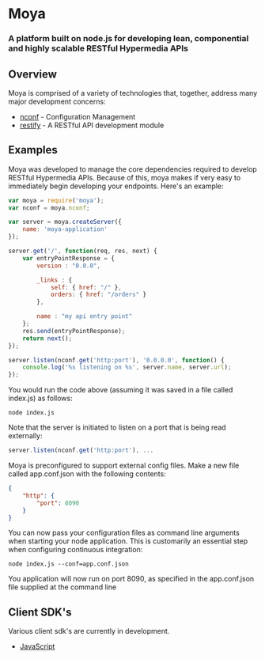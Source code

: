 # Moya

### A platform built on node.js for developing lean, componential and highly scalable RESTful Hypermedia APIs

## Overview

Moya is comprised of a variety of technologies that, together, address many major development concerns:

* [nconf](https://github.com/flatiron/nconf) - Configuration Management
* [restify](http://mcavage.github.io/node-restify/) - A RESTful API development module

## Examples

Moya was developed to manage the core dependencies required to develop RESTful Hypermedia APIs. Because of this, moya
makes if very easy to immediately begin developing your endpoints. Here's an example:

```javascript
var moya = require('moya');
var nconf = moya.nconf;

var server = moya.createServer({
    name: 'moya-application'
});

server.get('/', function(req, res, next) {
    var entryPointResponse = {
        version : "0.0.0",

        _links : {
            self: { href: "/" },
            orders: { href: "/orders" }
        },

        name : "my api entry point"
    };
    res.send(entryPointResponse);
    return next();
});

server.listen(nconf.get('http:port'), '0.0.0.0', function() {
    console.log('%s listening on %s', server.name, server.url);
});
```

You would run the code above (assuming it was saved in a file called index.js) as follows:

```shell
node index.js
```

Note that the server is initiated to listen on a port that is being read externally:

```javascript
server.listen(nconf.get('http:port'), ...
```

Moya is preconfigured to support external config files. Make a new file called app.conf.json with the following contents:

```json
{
    "http": {
        "port": 8090
    }
}
```

You can now pass your configuration files as command line arguments when starting your node application. This is
customarily an essential step when configuring continuous integration:

```shell
node index.js --conf=app.conf.json
```

You application will now run on port 8090, as specified in the app.conf.json file supplied at the command line

## Client SDK's

Various client sdk's are currently in development.

* [JavaScript](https://github.com/mbonano/moya-javascript-sdk)